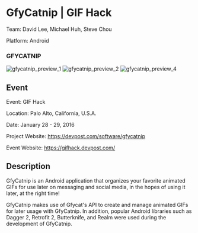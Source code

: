 GfyCatnip | GIF Hack
======================================

Team: David Lee, Michael Huh, Steve Chou

Platform: Android

### GFYCATNIP
![gfycatnip_preview_1](https://cloud.githubusercontent.com/assets/1645482/22408929/5f0fbebe-e636-11e6-93b0-a48785d65245.png)
![gfycatnip_preview_2](https://cloud.githubusercontent.com/assets/1645482/22408927/5f0f4966-e636-11e6-90dc-b83e9ce64dfa.png)
![gfycatnip_preview_4](https://cloud.githubusercontent.com/assets/1645482/22408930/5f2ecff2-e636-11e6-936b-65a0789a275c.png)

## Event

Event: GIF Hack

Location: Palo Alto, California, U.S.A.

Date: January 28 - 29, 2016

Project Website: https://devpost.com/software/gfycatnip

Event Website: https://gifhack.devpost.com/

## Description

GfyCatnip is an Android application that organizes your favorite animated GIFs for use later on messaging and social media, in the hopes of using it later, at the right time!

GfyCatnip makes use of Gfycat's API to create and manage animated GIFs for later usage with GfyCatnip. In addition, popular Android libraries such as Dagger 2, Retrofit 2, Butterknife, and Realm were used during the development of GfyCatnip.
